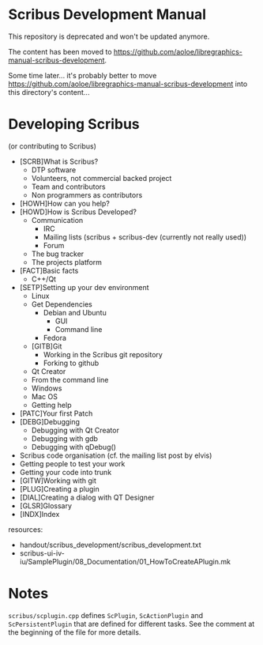 # Scribus Development Manual

This repository is deprecated and won't be updated anymore.

The content has been moved to <https://github.com/aoloe/libregraphics-manual-scribus-development>.

Some time later... it's probably better to move <https://github.com/aoloe/libregraphics-manual-scribus-development> into this directory's content...


# Developing Scribus

(or contributing to Scribus)


- [SCRB]What is Scribus?
  - DTP software
  - Volunteers, not commercial backed project
  - Team and contributors
  - Non programmers as contributors
- [HOWH]How can you help?
- [HOWD]How is Scribus Developed?
  - Communication
	- IRC
	- Mailing lists
	  (scribus + scribus-dev (currently not really used))
	- Forum
  - The bug tracker
  - The projects platform
- [FACT]Basic facts
  - C++/Qt
- [SETP]Setting up your dev environment
  - Linux
  - Get Dependencies
    - Debian and Ubuntu
	  - GUI
	  - Command line
	- Fedora
  - [GITB]Git
    - Working in the Scribus git repository
    - Forking to github
  - Qt Creator
  - From the command line
  - Windows
  - Mac OS
  - Getting help
- [PATC]Your first Patch
- [DEBG]Debugging
  - Debugging with Qt Creator
  - Debugging with gdb
  - Debugging with qDebug()
- Scribus code organisation
  (cf. the mailing list post by elvis)
- Getting people to test your work
- Getting your code into trunk
- [GITW]Working with git
- [PLUG]Creating a plugin
- [DIAL]Creating a dialog with QT Designer
- [GLSR]Glossary
- [INDX]Index


resources:
- handout/scribus\_development/scribus\_development.txt
- scribus-ui-iv-iu/SamplePlugin/08\_Documentation/01\_HowToCreateAPlugin.mk

# Notes

`scribus/scplugin.cpp` defines `ScPlugin`, `ScActionPlugin` and `ScPersistentPlugin` that are defined for different tasks. See the comment at the beginning of the file for more details.
